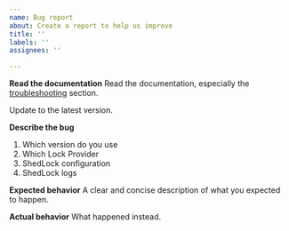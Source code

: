 ```yaml
---
name: Bug report
about: Create a report to help us improve
title: ''
labels: ''
assignees: ''

---
```


**Read the documentation**
Read the documentation, especially the [troubleshooting](https://github.com/lukas-krecan/ShedLock#troubleshooting) section.

Update to the latest version.

**Describe the bug**
1. Which version do you use
2. Which Lock Provider
3. ShedLock configuration
4. ShedLock logs


**Expected behavior**
A clear and concise description of what you expected to happen.

**Actual behavior**
What happened instead.
